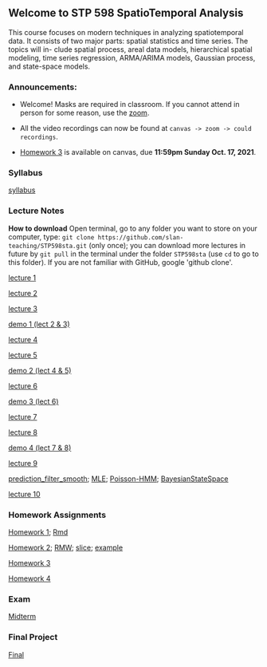 ## Welcome to STP 598 SpatioTemporal Analysis

This course focuses on modern techniques in analyzing spatiotemporal data. It consists of two major parts: spatial statistics and time series. The topics will in- clude spatial process, areal data models, hierarchical spatial modeling, time series regression, ARMA/ARIMA models, Gaussian process, and state-space models.

### Announcements:

* Welcome! Masks are required in classroom. If you cannot attend in person for some reason, use the [zoom](https://asu.zoom.us/j/84260002527?pwd=SUdCZ2pXYXF0SnBMdWwyVDcxVlYvdz09).

* All the video recordings can now be found at `canvas -> zoom -> could recordings`.

* [Homework 3](https://github.com/slan-teaching/STP598sta/blob/master/Homework/STP598sta_hw3.pdf) is available on canvas, due **11:59pm Sunday Oct. 17, 2021**.

### Syllabus

[syllabus](https://github.com/slan-teaching/STP598sta/blob/master/syllabus_STP598sta.pdf)

### Lecture Notes

**How to download** Open terminal, go to any folder you want to store on your computer, type: `git clone https://github.com/slan-teaching/STP598sta.git` (only once); you can download more lectures in future by `git pull` in the terminal under the folder `STP598sta` (use `cd` to go to this folder). If you are not familiar with GitHub, google 'github clone'.

[lecture 1](https://github.com/slan-teaching/STP598sta/blob/master/lecture_notes/STP598sta_lecture1.pdf)

[lecture 2](https://github.com/slan-teaching/STP598sta/blob/master/lecture_notes/STP598sta_lecture2.pdf)

[lecture 3](https://github.com/slan-teaching/STP598sta/blob/master/lecture_notes/STP598sta_lecture3.pdf)

[demo 1 (lect 2 & 3)](https://github.com/slan-teaching/STP598sta/blob/master/demos/STP598sta_krigCAR.html)

[lecture 4](https://github.com/slan-teaching/STP598sta/blob/master/lecture_notes/STP598sta_lecture4.pdf)

[lecture 5](https://github.com/slan-teaching/STP598sta/blob/master/lecture_notes/STP598sta_lecture5.pdf)

[demo 2 (lect 4 & 5)](https://github.com/slan-teaching/STP598sta/blob/master/demos/STP598sta_hierachical.html)

[lecture 6](https://github.com/slan-teaching/STP598sta/blob/master/lecture_notes/STP598sta_lecture6.pdf)

[demo 3 (lect 6)](https://github.com/slan-teaching/STP598sta/blob/master/demos/STP598sta_multivariate.html)

[lecture 7](https://github.com/slan-teaching/STP598sta/blob/master/lecture_notes/STP598sta_lecture7.pdf)

[lecture 8](https://github.com/slan-teaching/STP598sta/blob/master/lecture_notes/STP598sta_lecture8.pdf)

[demo 4 (lect 7 & 8)](https://github.com/slan-teaching/STP598sta/blob/master/demos/STP598sta_timeseries.html)

[lecture 9](https://github.com/slan-teaching/STP598sta/blob/master/lecture_notes/STP598sta_lecture9.pdf)

[prediction_filter_smooth](https://github.com/slan-teaching/STP598sta/blob/master/demos/prediction_filter_smooth.R);  [MLE](https://github.com/slan-teaching/STP598sta/blob/master/demos/mle.R);  [Poisson-HMM](https://github.com/slan-teaching/STP598sta/blob/master/demos/PoissonHMM.R);  [BayesianStateSpace](https://github.com/slan-teaching/STP598sta/blob/master/demos/BayesStateSpace.R)

[lecture 10](https://github.com/slan-teaching/STP598sta/blob/master/lecture_notes/STP598sta_lecture10.pdf)

### Homework Assignments

[Homework 1](https://github.com/slan-teaching/STP598sta/blob/master/Homework/STP598sta_hw1.pdf);    [Rmd](https://github.com/slan-teaching/STP598sta/blob/master/Homework/STP598sta_hw1.Rmd)

[Homework 2](https://github.com/slan-teaching/STP598sta/blob/master/Homework/STP598sta_hw2.pdf);    [RMW](https://github.com/slan-teaching/STP598sta/blob/master/Homework/RWM.R);    [slice](https://github.com/slan-teaching/STP598sta/blob/master/Homework/slice.R);    [example](https://github.com/slan-teaching/STP598sta/blob/master/Homework/BayesMCMC.html)

[Homework 3](https://github.com/slan-teaching/STP598sta/blob/master/Homework/STP598sta_hw3.pdf)

[Homework 4](https://github.com/slan-teaching/STP598sta/blob/master/Homework/STP598sta_hw4.pdf)

### Exam

[Midterm](https://github.com/slan-teaching/STP598sta/blob/master/Project/Midterm.pdf)

### Final Project

[Final](https://github.com/slan-teaching/STP598sta/blob/master/Project/Final.pdf)
